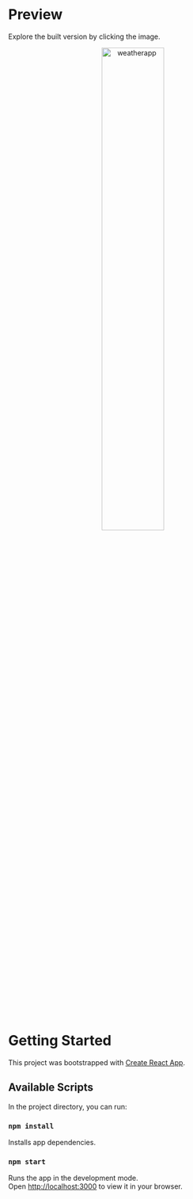 # Preview

Explore the built version by clicking the image.

<div align="center">
<a href="https://kaylaa0.github.io/patika/front-end-web/2-mid/react/homework-3/build/">
<img src="https://github-production-user-asset-6210df.s3.amazonaws.com/107824429/264670037-8637a4e0-c540-4820-8566-9ebffe08fed2.jpg" alt="weatherapp" width="50%">
</a>
</div>

# Getting Started

This project was bootstrapped with [Create React App](https://github.com/facebook/create-react-app).

## Available Scripts

In the project directory, you can run:

### `npm install`

Installs app dependencies.

### `npm start`

Runs the app in the development mode.\
Open [http://localhost:3000](http://localhost:3000) to view it in your browser.

